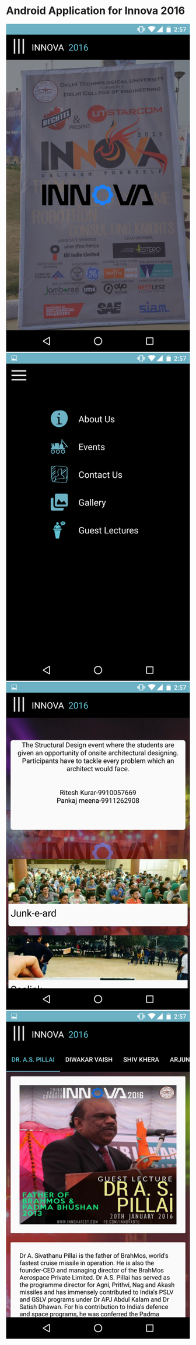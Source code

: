 Android Application for Innova 2016
=================
![](Screenshots/1.png)
![](Screenshots/2.png)
![](Screenshots/3.png)
![](Screenshots/4.png)